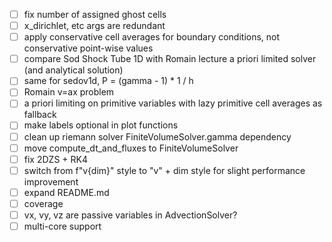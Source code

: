 - [ ] fix number of assigned ghost cells
- [ ] x_dirichlet, etc args are redundant
- [ ] apply conservative cell averages for boundary conditions, not conservative point-wise values
- [ ] compare Sod Shock Tube 1D with Romain lecture a priori limited solver (and analytical solution)
- [ ] same for sedov1d, P = (gamma - 1) * 1 / h
- [ ] Romain v=ax problem
- [ ] a priori limiting on primitive variables with lazy primitive cell averages as fallback
- [ ] make labels optional in plot functions
- [ ] clean up riemann solver FiniteVolumeSolver.gamma dependency
- [ ] move compute_dt_and_fluxes to FiniteVolumeSolver
- [ ] fix 2DZS + RK4
- [ ] switch from f"v{dim}" style to "v" + dim style for slight performance improvement
- [ ] expand README.md
- [ ] coverage
- [ ] vx, vy, vz are passive variables in AdvectionSolver?
- [ ] multi-core support
